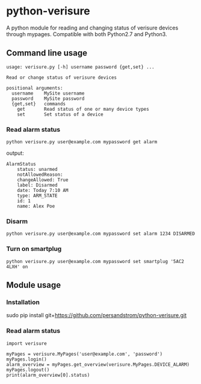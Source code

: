 # python-verisure
A python module for reading and changing status of verisure devices through mypages. Compatible with both Python2.7 and Python3.


## Command line usage

```
usage: verisure.py [-h] username password {get,set} ...

Read or change status of verisure devices

positional arguments:
  username    MySite username
  password    MySite password
  {get,set}   commands
    get       Read status of one or many device types
    set       Set status of a device
```

### Read alarm status

``` python verisure.py user@example.com mypassword get alarm ```

output:

```
AlarmStatus
	status: unarmed
	notAllowedReason: 
	changeAllowed: True
	label: Disarmed
	date: Today 7:10 AM
	type: ARM_STATE
	id: 1
	name: Alex Poe
```

### Disarm

``` python verisure.py user@example.com mypassword set alarm 1234 DISARMED ```

### Turn on smartplug 

``` python verisure.py user@example.com mypassword set smartplug '5AC2 4LXH' on ```

## Module usage

### Installation
sudo pip install git+https://github.com/persandstrom/python-verisure.git


### Read alarm status
```
import verisure

myPages = verisure.MyPages('user@example.com', 'password')
myPages.login()
alarm_overview = myPages.get_overview(verisure.MyPages.DEVICE_ALARM)
myPages.logout()
print(alarm_overview[0].status)
```




